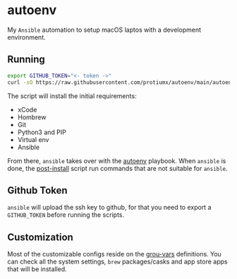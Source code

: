 # autoenv

My `Ansible` automation to setup macOS laptos with a development environment.

## Running

```sh
export GITHUB_TOKEN="<- token ->"
curl -sO https://raw.githubusercontent.com/protiumx/autoenv/main/autoenv
```

The script will install the initial requirements:
- xCode
- Hombrew
- Git
- Python3 and PIP
- Virtual env
- Ansible

From there, `ansible` takes over with the [autoenv](./playbooks/autoenv.yml) playbook.
When `ansible` is done, the [post-install](./post-install.sh) script run commands that are not suitable for `ansible`.

## Github Token

`ansible` will upload the ssh key to github, for that you need to export a `GITHUB_TOKEN` before running the scripts.

## Customization

Most of the customizable configs reside on the [grou-vars](./playbooks/group_vars/all) definitions.
You can check all the system settings, `brew` packages/casks and app store apps that will be installed.
